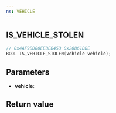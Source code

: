 ```yaml
---
ns: VEHICLE
---
```

## IS_VEHICLE_STOLEN

```c
// 0x4AF9BD80EEBEB453 0x20B61DDE
BOOL IS_VEHICLE_STOLEN(Vehicle vehicle);
```


## Parameters
* **vehicle**: 

## Return value
